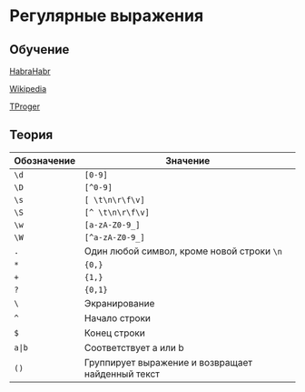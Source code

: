 # Регулярные выражения
## Обучение
[HabraHabr](https://habrahabr.ru/post/115825/)

[Wikipedia](https://ru.wikipedia.org/wiki/%D0%A0%D0%B5%D0%B3%D1%83%D0%BB%D1%8F%D1%80%D0%BD%D1%8B%D0%B5_%D0%B2%D1%8B%D1%80%D0%B0%D0%B6%D0%B5%D0%BD%D0%B8%D1%8F)

[TProger](https://tproger.ru/translations/regular-expression-python/)

## Теория
Обозначение | Значение
---|---
``` \d ``` | ``` [0-9] ```
``` \D ``` | ``` [^0-9] ```
``` \s ``` | ``` [ \t\n\r\f\v] ```
``` \S ``` | ``` [^ \t\n\r\f\v] ```
``` \w ``` | ``` [a-zA-Z0-9_] ```
``` \W ``` | ``` [^a-zA-Z0-9_] ```
``` . ``` | Один любой символ, кроме новой строки ``` \n ```
``` * ``` | ``` {0,} ```
``` + ``` | ``` {1,} ```
``` ? ``` | ``` {0,1} ```
``` \ ``` | Экранирование
``` ^ ``` | Начало строки
``` $ ``` | Конец строки
``` a\|b ``` | Соответствует a или b
``` () ``` | Группирует выражение и возвращает найденный текст